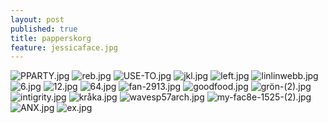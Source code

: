 ```yaml
---
layout: post
published: true
title: papperskorg
feature: jessicaface.jpg
---
```

![PPARTY.jpg]({{site.baseurl}}/assets/images/posts/PPARTY.jpg)
![reb.jpg]({{site.baseurl}}/assets/images/posts/reb.jpg)
![USE-TO.jpg]({{site.baseurl}}/assets/images/posts/USE-TO.jpg)
![jkl.jpg]({{site.baseurl}}/assets/images/posts/jkl.jpg)
![left.jpg]({{site.baseurl}}/assets/images/posts/left.jpg)
![linlinwebb.jpg]({{site.baseurl}}/assets/images/posts/linlinwebb.jpg)
![6.jpg]({{site.baseurl}}/assets/images/posts/6.jpg)
![12.jpg]({{site.baseurl}}/assets/images/posts/12.jpg)
![64.jpg]({{site.baseurl}}/assets/images/posts/64.jpg)
![fan-2913.jpg]({{site.baseurl}}/assets/images/posts/fan-2913.jpg)
![goodfood.jpg]({{site.baseurl}}/assets/images/posts/goodfood.jpg)
![grön-(2).jpg]({{site.baseurl}}/assets/images/posts/grön-(2).jpg)
![intigrity.jpg]({{site.baseurl}}/assets/images/posts/intigrity.jpg)
![kråka.jpg]({{site.baseurl}}/assets/images/posts/kråka.jpg)
![wavesp57arch.jpg]({{site.baseurl}}/assets/images/posts/wavesp57arch.jpg)
![my-fac8e-1525-(2).jpg]({{site.baseurl}}/assets/images/posts/my-fac8e-1525-(2).jpg)
![ANX.jpg]({{site.baseurl}}/assets/images/posts/ANX.jpg)
![ex.jpg]({{site.baseurl}}/assets/images/posts/ex.jpg)

